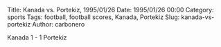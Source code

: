 Title: Kanada vs. Portekiz, 1995/01/26
Date: 1995/01/26 00:00
Category: sports
Tags: football, football scores, Kanada, Portekiz
Slug: kanada-vs-portekiz
Author: carbonero


Kanada 1 - 1 Portekiz
